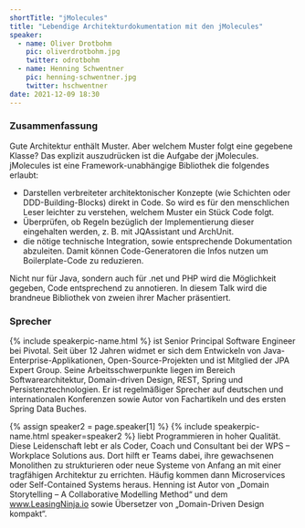 ```yaml
---
shortTitle: "jMolecules"
title: "Lebendige Architekturdokumentation mit den jMolecules"
speaker:
  - name: Oliver Drotbohm
    pic: oliverdrotbohm.jpg
    twitter: odrotbohm
  - name: Henning Schwentner
    pic: henning-schwentner.jpg
    twitter: hschwentner
date: 2021-12-09 18:30
---
```


### Zusammenfassung

Gute Architektur enthält Muster. Aber welchem Muster folgt eine gegebene Klasse? Das explizit auszudrücken ist die Aufgabe der jMolecules. jMolecules ist eine Framework-unabhängige Bibliothek die folgendes erlaubt:

- Darstellen verbreiteter architektonischer Konzepte (wie Schichten oder DDD-Building-Blocks) direkt in Code. So wird es für den menschlichen Leser leichter zu verstehen, welchem Muster ein Stück Code folgt. 
- Überprüfen, ob Regeln bezüglich der Implementierung dieser eingehalten werden, z. B. mit JQAssistant und ArchUnit.
- die nötige technische Integration, sowie entsprechende Dokumentation abzuleiten. Damit können Code-Generatoren die Infos nutzen um Boilerplate-Code zu reduzieren.

Nicht nur für Java, sondern auch für .net und PHP wird die Möglichkeit gegeben, Code entsprechend zu annotieren. In diesem Talk wird die brandneue Bibliothek von zweien ihrer Macher präsentiert.

### Sprecher

{% include speakerpic-name.html %} ist Senior Principal Software Engineer bei Pivotal. Seit über 12 Jahren widmet er sich dem Entwickeln von Java-Enterprise-Applikationen, Open-Source-Projekten und ist Mitglied der JPA Expert Group. Seine Arbeitsschwerpunkte liegen im Bereich Softwarearchitektur, Domain-driven Design, REST, Spring und Persistenztechnologien. Er ist regelmäßiger Sprecher auf deutschen und internationalen Konferenzen sowie Autor von Fachartikeln und des ersten Spring Data Buches.

{% assign speaker2 = page.speaker[1] %}
{% include speakerpic-name.html speaker=speaker2 %} liebt Programmieren in hoher Qualität. Diese Leidenschaft lebt er als Coder, Coach und Consultant bei der WPS – Workplace Solutions aus. Dort hilft er Teams dabei, ihre gewachsenen Monolithen zu strukturieren oder neue Systeme von Anfang an mit einer tragfähigen Architektur zu errichten. Häufig kommen dann Microservices oder Self-Contained Systems heraus. Henning ist Autor von „Domain Storytelling – A Collaborative Modelling Method“ und dem www.LeasingNinja.io sowie Übersetzer von „Domain-Driven Design kompakt“.
